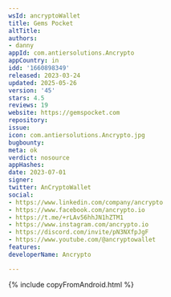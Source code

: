 ```yaml
---
wsId: ancryptoWallet
title: Gems Pocket
altTitle: 
authors:
- danny
appId: com.antiersolutions.Ancrypto
appCountry: in
idd: '1660898349'
released: 2023-03-24
updated: 2025-05-26
version: '45'
stars: 4.5
reviews: 19
website: https://gemspocket.com
repository: 
issue: 
icon: com.antiersolutions.Ancrypto.jpg
bugbounty: 
meta: ok
verdict: nosource
appHashes: 
date: 2023-07-01
signer: 
twitter: AnCryptoWallet
social:
- https://www.linkedin.com/company/ancrypto
- https://www.facebook.com/ancrypto.io
- https://t.me/+rLAv56hhJN1hZTM1
- https://www.instagram.com/ancrypto.io
- https://discord.com/invite/pN3NXfpJgF
- https://www.youtube.com/@ancryptowallet
features: 
developerName: Ancrypto

---
```


{% include copyFromAndroid.html %}
